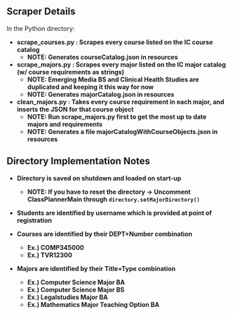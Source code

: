 ## Scraper Details
In the Python directory: <b>
* scrape_courses.py : Scrapes every course listed on the IC course catalog
   * NOTE: Generates courseCatalog.json in resources
* scrape_majors.py : Scrapes every major listed on the IC major catalog (w/ course requirements as strings)
   * NOTE: Emerging Media BS and Clinical Health Studies are duplicated and keeping it this way for now
   * NOTE: Generates majorCatalog.json in resources
* clean_majors.py : Takes every course requirement in each major, and inserts the JSON for that course object
   * NOTE: Run scrape_majors.py first to get the most up to date majors and requirements
   * NOTE: Generates a file majorCatalogWithCourseObjects.json in resources
   
   
## Directory Implementation Notes
* Directory is saved on shutdown and loaded on start-up
   * NOTE: If you have to reset the directory -> Uncomment ClassPlannerMain through ```directory.setMajorDirectory()```
   
* Students are identified by username which is provided at point of registration
* Courses are identified by their DEPT+Number combination
   * Ex.) COMP345000
   * Ex.) TVR12300
* Majors are identified by their Title+Type combination
   * Ex.) Computer Science Major BA
   * Ex.) Computer Science Major BS
   * Ex.) Legalstudies Major BA
   * Ex.) Mathematics Major Teaching Option BA